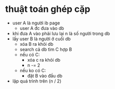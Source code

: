 # thuật toán ghép cặp
- user A là người ib page
    + user A đc đưa vào db
- khi đưa A vào phải lưu lại n là số người trong db
- lấy user B là người ở cuối db
    + xóa B ra khỏi db
    + search cả db tìm C hợp B
    + nếu có C:
        * xóa c ra khỏi db
        * n -= 2
    + nếu ko có C:
        * đặt B vào đầu db
- lặp quá trình trên (n / 2)
